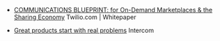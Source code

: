 * [COMMUNICATIONS BLUEPRINT: for On-Demand Marketplaces & the Sharing Economy](http://img03.en25.com/Web/TwilioInc/%7B05cdee2c-01e1-4350-ab3a-971bb62b9d3f%7D_Twilio_eBook_Comm_Blueprint_OnDemand_Mktplce_Sharing_Econ.pdf) Twilio.com | Whitepaper

* [Great products start with real problems](https://www.intercom.io/books/jobs-to-be-done) Intercom
